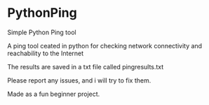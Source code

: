 # PythonPing
Simple Python Ping tool

A ping tool ceated in python for checking network connectivity and reachability to the Internet

The results are saved in a txt file called pingresults.txt

Please report any issues, and i will try to fix them.

Made as a fun beginner project. 
